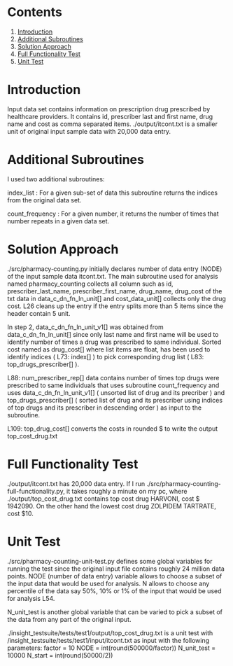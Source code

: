 # Contents 
1. [Introduction](README.md#Intro)
2. [Additional Subroutines](README.md#sub)
3. [Solution Approach](README.md#solapp)
4. [Full Functionality Test ](README.md#FFT)
5. [Unit Test ](README.md#unit-test )


# Introduction 
Input data set contains information on prescription drug prescribed by healthcare providers. It contains id, prescriber last and first name, drug name and cost as comma separated items. ./output/itcont.txt is a smaller unit of original input sample data with 20,000 data entry. 

# Additional Subroutines
I used two additional subroutines:

index_list : For a given sub-set of data this subroutine returns the indices from the original data set. 

count_frequency : For a given number, it returns the number of times that number repeats in a given data set. 

# Solution Approach 
./src/pharmacy‑counting.py initially declares number of data entry (NODE) of the input sample data itcont.txt. The main subroutine used for analysis named pharmacy_counting collects all column such as id, prescriber_last_name, prescriber_first_name, drug_name, drug_cost of the txt data in data_c_dn_fn_ln_unit[] and cost_data_unit[] collects only the drug cost. L26 cleans up the entry if the entry splits more than 5 items since the header contain 5 unit. 

In step 2, data_c_dn_fn_ln_unit_v1[] was obtained from data_c_dn_fn_ln_unit[] since only last name and first name will be used to identify number of times a drug was prescribed to same individual. Sorted cost named as drug_cost[] where list items are float, has been used to identify indices ( L73: index[] ) to pick corresponding drug list ( L83: top_drugs_prescriber[] ).

L88: num_prescriber_rep[] data contains number of times top drugs were prescribed to same individuals that uses subroutine count_frequency and uses data_c_dn_fn_ln_unit_v1[] ( unsorted list of drug and its precriber ) and top_drugs_prescriber[] ( sorted list of drug and its prescriber using indices of top drugs and its prescriber in descending order ) as input to the subroutine. 

L109: top_drug_cost[] converts the costs in rounded $ to write the output top_cost_drug.txt

# Full Functionality Test

./output/itcont.txt has 20,000 data entry. If I run ./src/pharmacy‑counting-full-functionality.py, it takes roughly a minute on my pc, where ./output/top_cost_drug.txt contains top cost drug HARVONI, cost $ 1942090. On the other hand the lowest cost drug ZOLPIDEM TARTRATE, cost $10.   
 
# Unit Test 
./src/pharmacy‑counting-unit-test.py defines some global variables for running the test since the original input file contains roughly 24 million data points. NODE (number of data entry) variable allows to choose a subset of the input data that would be used for analysis. N allows to choose any percentile of the data say 50%, 10% or 1% of the input that would be used for analysis L54. 

N_unit_test is another global variable that can be varied to pick a subset of the data from any part of the original input.

./insight_testsuite/tests/test1/output/top_cost_drug.txt is a unit test with /insight_testsuite/tests/test1/input/itcont.txt as input with the following parameters: 
factor = 10
NODE = int(round(500000/factor))
N_unit_test = 10000
N_start = int(round(50000/2)) 

  

 




